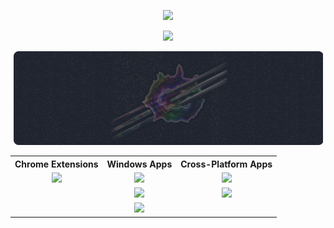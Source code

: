 <p align="center">
<a href="https://github.com/prathercc"><img src="https://github-readme-stats.vercel.app/api?username=prathercc&count_private=true&theme=ayu-mirage&include_all_commits=true&show_icons=true&hide=stars,contribs&hide_border=true"></a>
</p>
<p align="center">
<a href="https://github.com/prathercc"><img src="https://github-readme-streak-stats.herokuapp.com?user=prathercc&theme=ayu-mirage&date_format=M%20j%5B%2C%20Y%5D&border=DD272700" ></a>
</p>
<p align="center">
<a href="https://prather.cc"><img src="https://raw.githubusercontent.com/prathercc/prathercc/main/banner.png"></a>
</p>
<table align="center">  
<tr>  
<th>Chrome Extensions</th>  
<th>Windows Apps</th>  
<th>Cross-Platform Apps</th>  
</tr>  
<tr>  
<td align="center"><a href="https://chrome.google.com/webstore/detail/discrub/plhdclenpaecffbcefjmpkkbdpkmhhbj"><img src="https://img.shields.io:/chrome-web-store/users/plhdclenpaecffbcefjmpkkbdpkmhhbj?label=Discrub&logo=javascript&logoColor=89CFF0&color=89CFF0"></a></td>  
<td align="center"><a href="https://github.com/prathercc/Click-Servant/raw/Development/Click-Servant.exe"><img src="https://img.shields.io/badge/Click Servant.exe-Download-f3cc7c.svg?style=plastic&logo=windowsterminal&logoColor=f3cc7c"></a></td>  
<td align="center"><a href="https://github.com/prathercc/mavtion/raw/main/mavtion.jar"><img src="https://img.shields.io/badge/Mavtion.jar-Download-89CFF0.svg?style=plastic&logo=ubuntu&logoColor=89CFF0"></a></td>  
</tr>  
<tr>  
<td align="center"></td>  
<td align="center"><a href="https://github.com/prathercc/Toy-Factory/raw/master/Project2/bin/Debug/Project2.exe"><img src="https://img.shields.io/badge/Toy Factory.exe-Download-f3cc7c.svg?style=plastic&logo=windowsterminal&logoColor=f3cc7c"></a></td>  
<td align="center"><a href="https://github.com/prathercc/discrub/raw/development/Discrub.jar"><img src="https://img.shields.io/badge/Discrub.jar-Download-89CFF0.svg?style=plastic&logo=ubuntu&logoColor=89CFF0"></a></td>  
</tr>  
<tr>  
<td align="center"></td>  
<td align="center"><a href="https://github.com/prathercc/Telemarketer-Simulator/raw/master/Telemarketer%20Simulator/bin/Debug/Telemarketer%20Simulator.exe"><img src="https://img.shields.io/badge/Telemarketer Simulator.exe-Download-f3cc7c.svg?style=plastic&logo=windowsterminal&logoColor=f3cc7c"></a></td>  
<td align="center"></td>  
</tr>  
</table>


